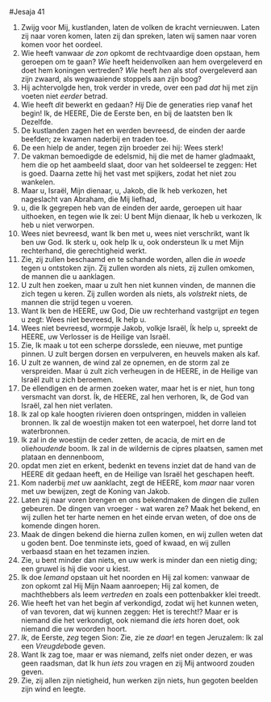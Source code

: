 #Jesaja 41
1. Zwijg voor Mij, kustlanden, laten de volken de kracht vernieuwen. Laten zij naar voren komen, laten zij dan spreken, laten wij samen naar voren komen voor het oordeel. 
2. Wie heeft vanwaar *de zon* opkomt de rechtvaardige doen opstaan, hem geroepen om te gaan? *Wie* heeft heidenvolken aan hem overgeleverd en doet hem koningen vertreden? *Wie* heeft *hen* als stof overgeleverd aan zijn zwaard, als wegwaaiende stoppels aan zijn boog? 
3. Hij achtervolgde hen, trok verder in vrede, over een pad *dat* hij met zijn voeten niet *eerder* betrad. 
4. Wie heeft *dit* bewerkt en gedaan? *Hij* Die de generaties riep vanaf het begin! Ik, de HEERE, Die de Eerste ben, en bij de laatsten ben Ik Dezelfde. 
5. De kustlanden zagen het en werden bevreesd, de einden der aarde beefden; ze kwamen naderbij en traden toe. 
6. De een hielp de ander, tegen zijn broeder zei hij: Wees sterk! 
7. De vakman bemoedigde de edelsmid, hij die met de hamer gladmaakt, hem die op het aambeeld slaat, door van het soldeersel te zeggen: Het is goed. Daarna zette hij het vast met spijkers, zodat het niet zou wankelen. 
8. Maar u, Israël, Mijn dienaar, u, Jakob, die Ik heb verkozen, het nageslacht van Abraham, die Mij liefhad, 
9. u, die Ik gegrepen heb van de einden der aarde, geroepen uit haar uithoeken, en tegen wie Ik zei: U bent Mijn dienaar, Ik heb u verkozen, Ik heb u niet verworpen. 
10. Wees niet bevreesd, want Ik ben met u, wees niet verschrikt, want Ik ben uw God. Ik sterk u, ook help Ik u, ook ondersteun Ik u met Mijn rechterhand, die gerechtigheid werkt. 
11. Zie, zij zullen beschaamd en te schande worden, allen die *in woede* tegen u ontstoken zijn. Zij zullen worden als niets, zij zullen omkomen, de mannen die u aanklagen. 
12. U zult hen zoeken, maar u zult hen niet kunnen vinden, de mannen die zich tegen u keren. Zij zullen worden als niets, als *volstrekt* niets, de mannen die strijd tegen u voeren. 
13. Want Ik ben de HEERE, uw God, Die uw rechterhand vastgrijpt *en* tegen u zegt: Wees niet bevreesd, Ik help u. 
14. Wees niet bevreesd, wormpje Jakob, volkje Israël, Ík help u, spreekt de HEERE, uw Verlosser is de Heilige van Israël. 
15. Zie, Ik maak u tot een scherpe dorsslede, een nieuwe, met puntige pinnen. U zult bergen dorsen en verpulveren, en heuvels maken als kaf. 
16. U zult ze wannen, de wind zal ze opnemen, en de storm zal ze verspreiden. Maar ú zult zich verheugen in de HEERE, in de Heilige van Israël zult u zich beroemen. 
17. De ellendigen en de armen zoeken water, maar het is er niet, hun tong versmacht van dorst. Ík, de HEERE, zal hen verhoren, Ik, de God van Israël, zal hen niet verlaten. 
18. Ik zal op kale hoogten rivieren doen ontspringen, midden in valleien bronnen. Ik zal de woestijn maken tot een waterpoel, het dorre land tot waterbronnen. 
19. Ik zal in de woestijn de ceder zetten, de acacia, de mirt en de olie*houdende* boom. Ik zal in de wildernis de cipres plaatsen, samen met plataan en dennenboom, 
20. opdat men ziet en erkent, bedenkt en tevens inziet dat de hand van de HEERE dit gedaan heeft, en de Heilige van Israël het geschapen heeft. 
21. Kom naderbij *met* uw aanklacht, zegt de HEERE, kom *maar* naar voren met uw bewijzen, zegt de Koning van Jakob. 
22. Laten zij naar voren brengen en ons bekendmaken de dingen die zullen gebeuren. De dingen van vroeger - wat waren ze? Maak het bekend, en wij zullen het ter harte nemen en het einde ervan weten, of doe ons de komende dingen horen. 
23. Maak de dingen bekend die hierna zullen komen, en wij zullen weten dat u goden bent. Doe tenminste iets, goed of kwaad, en wij zullen verbaasd staan en het tezamen inzien. 
24. Zie, u bent minder dan niets, en uw werk is minder dan een nietig ding; een gruwel is hij die voor u kiest. 
25. Ik doe *Iemand* opstaan uit het noorden en Hij zal komen: vanwaar de zon opkomt zal Hij Mijn Naam aanroepen; Hij zal komen, de machthebbers als leem *vertreden* en zoals een pottenbakker klei treedt. 
26. Wie heeft het van het begin af verkondigd, zodat wij het kunnen weten, of van tevoren, dat wij kunnen zeggen: Het is terecht!? Maar er is niemand die het verkondigt, ook niemand die *iets* horen doet, ook niemand die uw woorden hoort. 
27. *Ik*, de Eerste, *zeg* tegen Sion: Zie, zie ze *daar*! en tegen Jeruzalem: Ik zal een *Vreugde*bode geven. 
28. Want Ik zag toe, maar er was niemand, zelfs niet onder dezen, er was geen raadsman, dat Ik hun *iets* zou vragen en zij Mij antwoord zouden geven. 
29. Zie, zij allen zijn nietigheid, hun werken zijn niets, hun gegoten beelden zijn wind en leegte.
